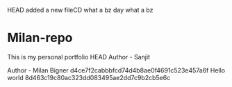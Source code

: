 HEAD
added a new fileCD
what a bz day
what a bz

# Milan-repo
This is my personal portfolio
HEAD
Author - Sanjit

Author - Milan
Bigner
 d4ce7f2cabbbfcd74d4b8ae0f4691c523e457a6f 
 Hello world
 8d463c19c80ac323dd083495ae2dd7c9b2cb5e6c
